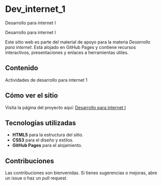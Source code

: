 # Dev_internet_1
Desarrollo para internet I

Desarrollo para internet I

Este sitio web es parte del material de apoyo para la materia *Desarrollo para internet*. Está alojado en GitHub Pages y contiene recursos interactivos, presentaciones y enlaces a herramientas útiles.

## Contenido
Actividades de desarrollo para internet 1

## Cómo ver el sitio
Visita la página del proyecto aquí: [Desarrollo para internet I](https://islas06.github.io/Dev_internet_1/)

## Tecnologías utilizadas
- **HTML5** para la estructura del sitio.
- **CSS3** para el diseño y estilos.
- **GitHub Pages** para el alojamiento.

## Contribuciones
Las contribuciones son bienvenidas. Si tienes sugerencias o mejoras, abre un issue o haz un pull request.
